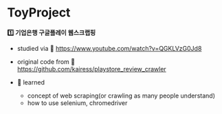 # ToyProject



**1️⃣ 기업은행 구글플레이 웹스크랩핑**

* studied via 🔗 https://www.youtube.com/watch?v=QGKLVzG0Jd8

* original code from 🔗 https://github.com/kairess/playstore_review_crawler

* 📗 learned
  * concept of web scraping(or crawling as many people understand)
  * how to use selenium, chromedriver
